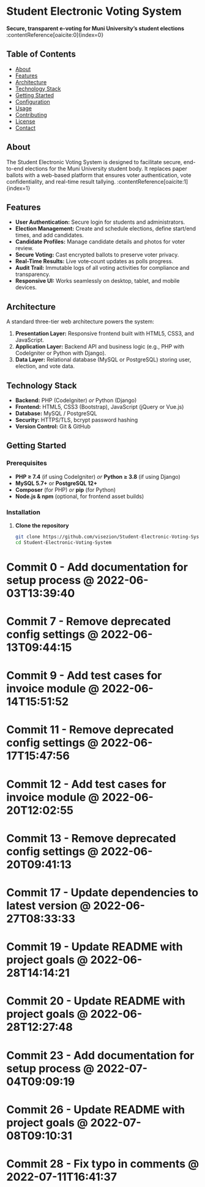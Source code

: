 # Student Electronic Voting System

**Secure, transparent e-voting for Muni University’s student elections** :contentReference[oaicite:0]{index=0}

## Table of Contents
- [About](#about)  
- [Features](#features)  
- [Architecture](#architecture)  
- [Technology Stack](#technology-stack)  
- [Getting Started](#getting-started)  
- [Configuration](#configuration)  
- [Usage](#usage)  
- [Contributing](#contributing)  
- [License](#license)  
- [Contact](#contact)  

## About
The Student Electronic Voting System is designed to facilitate secure, end-to-end elections for the Muni University student body. It replaces paper ballots with a web-based platform that ensures voter authentication, vote confidentiality, and real-time result tallying. :contentReference[oaicite:1]{index=1}

## Features
- **User Authentication:** Secure login for students and administrators.  
- **Election Management:** Create and schedule elections, define start/end times, and add candidates.  
- **Candidate Profiles:** Manage candidate details and photos for voter review.  
- **Secure Voting:** Cast encrypted ballots to preserve voter privacy.  
- **Real-Time Results:** Live vote‐count updates as polls progress.  
- **Audit Trail:** Immutable logs of all voting activities for compliance and transparency.  
- **Responsive UI:** Works seamlessly on desktop, tablet, and mobile devices.

## Architecture
A standard three-tier web architecture powers the system:
1. **Presentation Layer:** Responsive frontend built with HTML5, CSS3, and JavaScript.  
2. **Application Layer:** Backend API and business logic (e.g., PHP with CodeIgniter or Python with Django).  
3. **Data Layer:** Relational database (MySQL or PostgreSQL) storing user, election, and vote data.

## Technology Stack
- **Backend:** PHP (CodeIgniter) *or* Python (Django)  
- **Frontend:** HTML5, CSS3 (Bootstrap), JavaScript (jQuery or Vue.js)  
- **Database:** MySQL / PostgreSQL  
- **Security:** HTTPS/TLS, bcrypt password hashing  
- **Version Control:** Git & GitHub

## Getting Started

### Prerequisites
- **PHP ≥ 7.4** (if using CodeIgniter) *or* **Python ≥ 3.8** (if using Django)  
- **MySQL 5.7+** or **PostgreSQL 12+**  
- **Composer** (for PHP) *or* **pip** (for Python)  
- **Node.js & npm** (optional, for frontend asset builds)

### Installation
1. **Clone the repository**  
   ```bash
   git clone https://github.com/visezion/Student-Electronic-Voting-System.git
   cd Student-Electronic-Voting-System

# Commit 0 - Add documentation for setup process @ 2022-06-03T13:39:40

# Commit 7 - Remove deprecated config settings @ 2022-06-13T09:44:15

# Commit 9 - Add test cases for invoice module @ 2022-06-14T15:51:52

# Commit 11 - Remove deprecated config settings @ 2022-06-17T15:47:56

# Commit 12 - Add test cases for invoice module @ 2022-06-20T12:02:55

# Commit 13 - Remove deprecated config settings @ 2022-06-20T09:41:13

# Commit 17 - Update dependencies to latest version @ 2022-06-27T08:33:33

# Commit 19 - Update README with project goals @ 2022-06-28T14:14:21

# Commit 20 - Update README with project goals @ 2022-06-28T12:27:48

# Commit 23 - Add documentation for setup process @ 2022-07-04T09:09:19

# Commit 26 - Update README with project goals @ 2022-07-08T09:10:31

# Commit 28 - Fix typo in comments @ 2022-07-11T16:41:37
